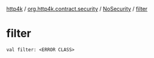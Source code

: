 [http4k](../../index.md) / [org.http4k.contract.security](../index.md) / [NoSecurity](index.md) / [filter](./filter.md)

# filter

`val filter: <ERROR CLASS>`